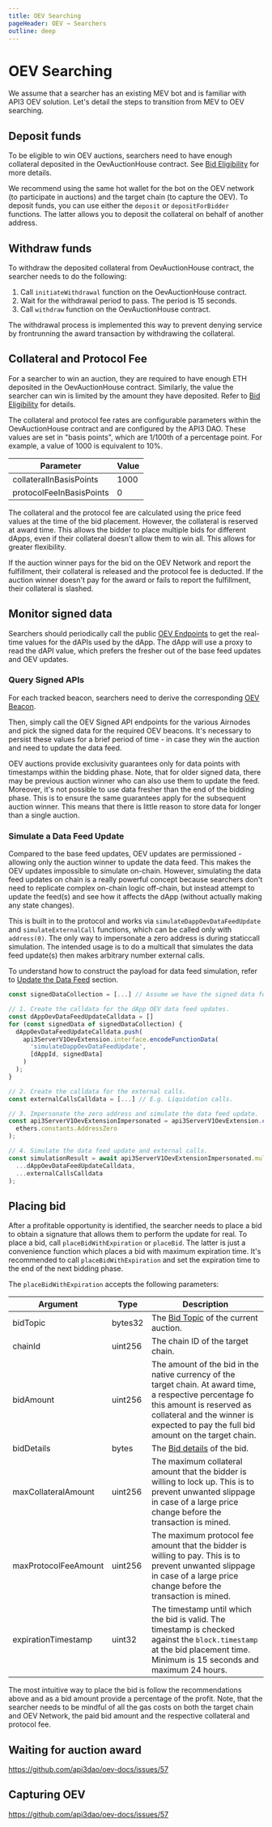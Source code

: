 ```yaml
---
title: OEV Searching
pageHeader: OEV → Searchers
outline: deep
---
```


<PageHeader/>

# OEV Searching

We assume that a searcher has an existing MEV bot and is familiar with API3 OEV
solution. Let's detail the steps to transition from MEV to OEV searching.

## Deposit funds

To be eligible to win OEV auctions, searchers need to have enough collateral
deposited in the OevAuctionHouse contract. See
[Bid Eligibility](/oev/overview/oev-auctioneer.html#bid-eligibility) for more
details.

We recommend using the same hot wallet for the bot on the OEV network (to
participate in auctions) and the target chain (to capture the OEV). To deposit
funds, you can use either the `deposit` or `depositForBidder` functions. The
latter allows you to deposit the collateral on behalf of another address.

## Withdraw funds

To withdraw the deposited collateral from OevAuctionHouse contract, the searcher
needs to do the following:

1. Call `initiateWithdrawal` function on the OevAuctionHouse contract.
2. Wait for the withdrawal period to pass. The period is 15 seconds.
3. Call `withdraw` function on the OevAuctionHouse contract.

The withdrawal process is implemented this way to prevent denying service by
frontrunning the award transaction by withdrawing the collateral.

## Collateral and Protocol Fee

For a searcher to win an auction, they are required to have enough ETH deposited
in the OevAuctionHouse contract. Similarly, the value the searcher can win is
limited by the amount they have deposited. Refer to
[Bid Eligibility](/oev/overview/oev-auctioneer.html#bid-eligibility) for
details.

The collateral and protocol fee rates are configurable parameters within the
OevAuctionHouse contract and are configured by the API3 DAO. These values are
set in "basis points", which are 1/100th of a percentage point. For example, a
value of 1000 is equivalent to 10%.

| Parameter                | Value |
| ------------------------ | ----- |
| collateralInBasisPoints  | 1000  |
| protocolFeeInBasisPoints | 0     |

The collateral and the protocol fee are calculated using the price feed values
at the time of the bid placement. However, the collateral is reserved at award
time. This allows the bidder to place multiple bids for different dApps, even if
their collateral doesn't allow them to win all. This allows for greater
flexibility.

If the auction winner pays for the bid on the OEV Network and report the
fulfillment, their collateral is released and the protocol fee is deducted. If
the auction winner doesn't pay for the award or fails to report the fulfillment,
their collateral is slashed.

## Monitor signed data

Searchers should periodically call the public
[OEV Endpoints](/oev/overview/target-chain.html#oev-endpoints) to get the
real-time values for the dAPIs used by the dApp. The dApp will use a proxy to
read the dAPI value, which prefers the fresher out of the base feed updates and
OEV updates.

### Query Signed APIs

For each tracked beacon, searchers need to derive the corresponding
[OEV Beacon](/oev/overview/target-chain.html#oev-beacons).

Then, simply call the OEV Signed API endpoints for the various Airnodes and pick
the signed data for the required OEV beacons. It's necessary to persist these
values for a brief period of time - in case they win the auction and need to
update the data feed.

OEV auctions provide exclusivity guarantees only for data points with timestamps
within the bidding phase. Note, that for older signed data, there may be
previous auction winner who can also use them to update the feed. Moreover, it's
not possible to use data fresher than the end of the bidding phase. This is to
ensure the same guarantees apply for the subsequent auction winner. This means
that there is little reason to store data for longer than a single auction.

### Simulate a Data Feed Update

Compared to the base feed updates, OEV updates are permissioned - allowing only
the auction winner to update the data feed. This makes the OEV updates
impossible to simulate on-chain. However, simulating the data feed updates on
chain is a really powerful concept because searchers don't need to replicate
complex on-chain logic off-chain, but instead attempt to update the feed(s) and
see how it affects the dApp (without actually making any state changes).

This is built in to the protocol and works via `simulateDappOevDataFeedUpdate`
and `simulateExternalCall` functions, which can be called only with
`address(0)`. The only way to impersonate a zero address is during staticcall
simulation. The intended usage is to do a multicall that simulates the data feed
update(s) then makes arbitrary number external calls.

To understand how to construct the payload for data feed simulation, refer to
[Update the Data Feed](/oev/overview/target-chain.html#update-the-data-feed)
section.

```js
const signedDataCollection = [...] // Assume we have the signed data for the beacons.

// 1. Create the calldata for the dApp OEV data feed updates.
const dAppOevDataFeedUpdateCalldata = []
for (const signedData of signedDataCollection) {
  dAppOevDataFeedUpdateCalldata.push(
    api3ServerV1OevExtension.interface.encodeFunctionData(
      'simulateDappOevDataFeedUpdate',
      [dAppId, signedData]
    )
  );
}

// 2. Create the calldata for the external calls.
const externalCallsCalldata = [...] // E.g. Liquidation calls.

// 3. Impersonate the zero address and simulate the data feed update.
const api3ServerV1OevExtensionImpersonated = api3ServerV1OevExtension.connect(
  ethers.constants.AddressZero
);

// 4. Simulate the data feed update and external calls.
const simulationResult = await api3ServerV1OevExtensionImpersonated.multicall.staticcall(
  ...dAppOevDataFeedUpdateCalldata,
  ...externalCallsCalldata
);
```

## Placing bid

<!-- TODO: Link to http://localhost:5173/oev/overview/oev-network.html#properties -->

After a profitable opportunity is identified, the searcher needs to place a bid
to obtain a signature that allows them to perform the update for real. To place
a bid, call `placeBidWithExpiration` or `placeBid`. The latter is just a
convenience function which places a bid with maximum expiration time. It's
recommended to call `placeBidWithExpiration` and set the expiration time to the
end of the next bidding phase.

The `placeBidWithExpiration` accepts the following parameters:

| Argument             | Type    | Description                                                                                                                                                                                                                  |
| -------------------- | ------- | ---------------------------------------------------------------------------------------------------------------------------------------------------------------------------------------------------------------------------- |
| bidTopic             | bytes32 | The [Bid Topic](/oev/overview/oev-auctioneer.html#bid-topic) of the current auction.                                                                                                                                         |
| chainId              | uint256 | The chain ID of the target chain.                                                                                                                                                                                            |
| bidAmount            | uint256 | The amount of the bid in the native currency of the target chain. At award time, a respective percentage fo this amount is reserved as collateral and the winner is expected to pay the full bid amount on the target chain. |
| bidDetails           | bytes   | The [Bid details](./arguments.md#biddetails-bytes) of the bid.                                                                                                                                                               |
| maxCollateralAmount  | uint256 | The maximum collateral amount that the bidder is willing to lock up. This is to prevent unwanted slippage in case of a large price change before the transaction is mined.                                                   |
| maxProtocolFeeAmount | uint256 | The maximum protocol fee amount that the bidder is willing to pay. This is to prevent unwanted slippage in case of a large price change before the transaction is mined.                                                     |
| expirationTimestamp  | uint32  | The timestamp until which the bid is valid. The timestamp is checked against the `block.timestamp` at the bid placement time. Minimum is 15 seconds and maximum 24 hours.                                                    |

The most intuitive way to place the bid is follow the recommendations above and
as a bid amount provide a percentage of the profit. Note, that the searcher
needs to be mindful of all the gas costs on both the target chain and OEV
Network, the paid bid amount and the respective collateral and protocol fee.

## Waiting for auction award

https://github.com/api3dao/oev-docs/issues/57

## Capturing OEV

https://github.com/api3dao/oev-docs/issues/57
